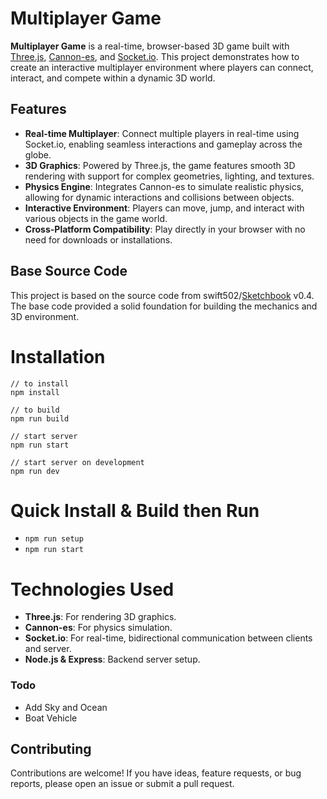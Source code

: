 # Multiplayer Game

**Multiplayer Game** is a real-time, browser-based 3D game built with [Three.js](https://threejs.org/), [Cannon-es](https://github.com/pmndrs/cannon-es), and [Socket.io](https://socket.io/). This project demonstrates how to create an interactive multiplayer environment where players can connect, interact, and compete within a dynamic 3D world.

## Features

- **Real-time Multiplayer**: Connect multiple players in real-time using Socket.io, enabling seamless interactions and gameplay across the globe.
- **3D Graphics**: Powered by Three.js, the game features smooth 3D rendering with support for complex geometries, lighting, and textures.
- **Physics Engine**: Integrates Cannon-es to simulate realistic physics, allowing for dynamic interactions and collisions between objects.
- **Interactive Environment**: Players can move, jump, and interact with various objects in the game world.
- **Cross-Platform Compatibility**: Play directly in your browser with no need for downloads or installations.

## Base Source Code

This project is based on the source code from swift502/[Sketchbook](https://github.com/swift502/Sketchbook) v0.4. The base code provided a solid foundation for building the mechanics and 3D environment.

# Installation
```
// to install
npm install

// to build
npm run build

// start server
npm run start

// start server on development
npm run dev
```

# Quick Install & Build then Run
* `npm run setup`
* `npm run start`

# Technologies Used
- **Three.js**: For rendering 3D graphics.
- **Cannon-es**: For physics simulation.
- **Socket.io**: For real-time, bidirectional communication between clients and server.
- **Node.js & Express**: Backend server setup.

### Todo
- Add Sky and Ocean
- Boat Vehicle

## Contributing
Contributions are welcome! If you have ideas, feature requests, or bug reports, please open an issue or submit a pull request.
